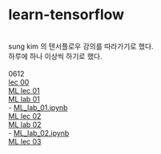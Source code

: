 # learn-tensorflow<br>
<br>
sung kim 의 텐서플로우 강의를 따라가기로 했다.<br>
하루에 하나 이상씩 하기로 했다.<br>
<br>
0612<br>
<a href='https://www.youtube.com/watch?v=BS6O0zOGX4E&list=PLlMkM4tgfjnLSOjrEJN31gZATbcj_MpUm'>lec 00</a><br>
<a href='https://www.youtube.com/watch?v=qPMeuL2LIqY&list=PLlMkM4tgfjnLSOjrEJN31gZATbcj_MpUm&index=2'>ML lec 01</a><br>
<a href='https://www.youtube.com/watch?v=-57Ne86Ia8w&list=PLlMkM4tgfjnLSOjrEJN31gZATbcj_MpUm&index=3'>ML lab 01</a><br>
- <a href='https://github.com/Ventlious/learn-tensorflow/blob/master/ML_lab_01.ipynb'>ML_lab_01.ipynb</a><br>
<a href='https://www.youtube.com/watch?v=Hax03rCn3UI&list=PLlMkM4tgfjnLSOjrEJN31gZATbcj_MpUm&index=4'>ML lec 02</a><br>
<a href='https://www.youtube.com/watch?v=mQGwjrStQgg&list=PLlMkM4tgfjnLSOjrEJN31gZATbcj_MpUm&index=5'>ML lab 02</a><br>
- <a href='https://github.com/Ventlious/learn-tensorflow/blob/master/ML_lab_02.ipynb'>ML_lab_02.ipynb</a><br>
<a href='https://www.youtube.com/watch?v=TxIVr-nk1so&list=PLlMkM4tgfjnLSOjrEJN31gZATbcj_MpUm&index=6'>ML lec 03</a><br>
